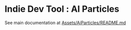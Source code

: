 # Indie Dev Tool : AI Particles
See main documentation at [Assets/AiParticles/README.md](Assets/AiParticles/README.md)